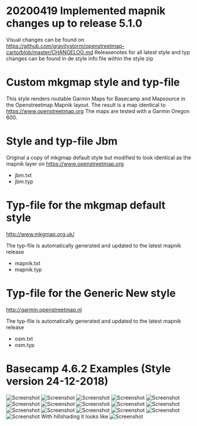 # 20200419 Implemented mapnik changes up to release 5.1.0
Visual changes can be found on https://github.com/gravitystorm/openstreetmap-carto/blob/master/CHANGELOG.md
Releasenotes for all latest style and typ changes can be found in de style info file within the style zip

# Custom mkgmap style and typ-file 
This style renders routable Garmin Maps for Basecamp and Mapsource in the Openstreetmap Mapnik layout. 
The result is a map identical to https://www.openstreetmap.org
The maps are tested with a Garmin Oregon 600. 

# Style and typ-file Jbm
Original a copy of mkgmap default style but modified to look identical as the mapnik layer on https://www.openstreetmap.org
- jbm.txt
- jbm.typ

# Typ-file for the mkgmap default style
http://www.mkgmap.org.uk/

The typ-file is automatically generated and updated to the latest mapnik release 
- mapnik.txt
- mapnik.typ

# Typ-file for the Generic New style
http://garmin.openstreetmap.nl

The typ-file is automatically generated and updated to the latest mapnik release 
- osm.txt
- osm.typ

# Basecamp 4.6.2 Examples (Style version 24-12-2018)
![Screenshot](https://github.com/Jorisbo/Mkgmap-Mapnik-Style-Garmin/blob/master/Examples/Example%20area%201.png)
![Screenshot](https://github.com/Jorisbo/Mkgmap-Mapnik-Style-Garmin/blob/master/Examples/Example%20area%202.png)
![Screenshot](https://github.com/Jorisbo/Mkgmap-Mapnik-Style-Garmin/blob/master/Examples/Example%20area%203.png)
![Screenshot](https://github.com/Jorisbo/Mkgmap-Mapnik-Style-Garmin/blob/master/Examples/Example%20area%204.png)
![Screenshot](https://github.com/Jorisbo/Mkgmap-Mapnik-Style-Garmin/blob/master/Examples/Example%20area%205.png)
![Screenshot](https://github.com/Jorisbo/Mkgmap-Mapnik-Style-Garmin/blob/master/Examples/Example%20area%206.png)
![Screenshot](https://github.com/Jorisbo/Mkgmap-Mapnik-Style-Garmin/blob/master/Examples/Example%20area%207.png)
![Screenshot](https://github.com/Jorisbo/Mkgmap-Mapnik-Style-Garmin/blob/master/Examples/Example%20area%208.png)
![Screenshot](https://github.com/Jorisbo/Mkgmap-Mapnik-Style-Garmin/blob/master/Examples/Example%20area%209.png)
![Screenshot](https://github.com/Jorisbo/Mkgmap-Mapnik-Style-Garmin/blob/master/Examples/Example%20area%2010.png)
![Screenshot](https://github.com/Jorisbo/Mkgmap-Mapnik-Style-Garmin/blob/master/Examples/Example%20area%2011.png)
![Screenshot](https://github.com/Jorisbo/Mkgmap-Mapnik-Style-Garmin/blob/master/Examples/Example%20area%2012.png)
![Screenshot](https://github.com/Jorisbo/Mkgmap-Mapnik-Style-Garmin/blob/master/Examples/Example%20area%2013.png)
![Screenshot](https://github.com/Jorisbo/Mkgmap-Mapnik-Style-Garmin/blob/master/Examples/Example%20area%2014.png)
![Screenshot](https://github.com/Jorisbo/Mkgmap-Mapnik-Style-Garmin/blob/master/Examples/Example%20area%2015.png)
![Screenshot](https://github.com/Jorisbo/Mkgmap-Mapnik-Style-Garmin/blob/master/Examples/Example%20area%2016.png)
With hillshading it looks like
![Screenshot](https://github.com/Jorisbo/Mkgmap-Mapnik-Style-Garmin/blob/master/Examples/Example%20area%2017.png)

